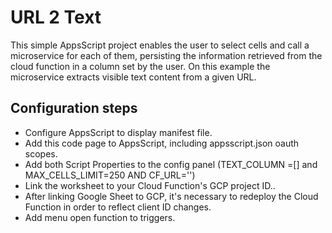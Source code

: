 # URL 2 Text

This simple AppsScript project enables the user to select cells and call a microservice for each of them, persisting the information retrieved from the cloud function in a column set by the user. On this example the microservice extracts visible text content from a given URL.

## Configuration steps

* Configure AppsScript to display manifest file.
* Add this code page to AppsScript, including appsscript.json oauth scopes.
* Add both Script Properties to the config panel (TEXT_COLUMN =[] and MAX_CELLS_LIMIT=250 AND CF_URL='')
* Link the worksheet to your Cloud Function's GCP project ID..
* After linking Google Sheet to GCP, it's necessary to redeploy the Cloud Function in order to reflect client ID changes.
* Add menu open function to triggers.